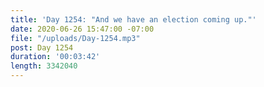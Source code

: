 ```yaml
---
title: 'Day 1254: "And we have an election coming up."'
date: 2020-06-26 15:47:00 -07:00
file: "/uploads/Day-1254.mp3"
post: Day 1254
duration: '00:03:42'
length: 3342040
---
```


